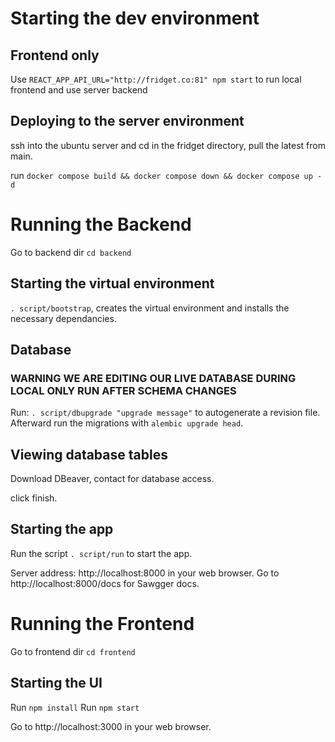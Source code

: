 # Starting the dev environment
## Frontend only
Use ```REACT_APP_API_URL="http://fridget.co:81" npm start``` to run local frontend and use server backend


## Deploying to the server environment

ssh into the ubuntu server and cd in the fridget directory, pull the latest from main.

run `docker compose build && docker compose down && docker compose up -d`

# Running the Backend

Go to backend dir ```cd backend```

## Starting the virtual environment

```. script/bootstrap```, creates the virtual environment and installs the necessary dependancies.

## Database
### WARNING WE ARE EDITING OUR LIVE DATABASE DURING LOCAL ONLY RUN AFTER SCHEMA CHANGES ###
Run: ```. script/dbupgrade "upgrade message"``` to autogenerate a revision file. Afterward run the migrations with ```alembic upgrade head```.

## Viewing database tables

Download DBeaver, contact for database access. 

click finish.

## Starting the app

Run the script ```. script/run``` to start the app.

Server address: http://localhost:8000 in your web browser.
Go to http://localhost:8000/docs for Sawgger docs.

# Running the Frontend

Go to frontend dir ```cd frontend```

## Starting the UI

Run ```npm install```
Run ```npm start``` 

Go to http://localhost:3000 in your web browser.
